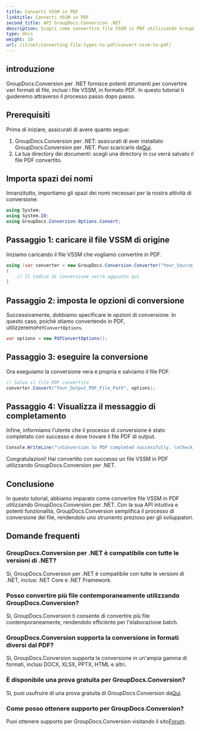 ```yaml
---
title: Converti VSSM in PDF
linktitle: Converti VSSM in PDF
second_title: API GroupDocs.Conversion .NET
description: Scopri come convertire file VSSM in PDF utilizzando GroupDocs.Conversion per .NET. Tutorial facile da seguire con istruzioni passo passo.
type: docs
weight: 10
url: /it/net/converting-file-types-to-pdf/convert-vssm-to-pdf/
---
```

## introduzione
GroupDocs.Conversion per .NET fornisce potenti strumenti per convertire vari formati di file, inclusi i file VSSM, in formato PDF. In questo tutorial ti guideremo attraverso il processo passo dopo passo.
## Prerequisiti
Prima di iniziare, assicurati di avere quanto segue:
1.  GroupDocs.Conversion per .NET: assicurati di aver installato GroupDocs.Conversion per .NET. Puoi scaricarlo da[Qui](https://releases.groupdocs.com/conversion/net/).
2. La tua directory dei documenti: scegli una directory in cui verrà salvato il file PDF convertito.

## Importa spazi dei nomi
Innanzitutto, importiamo gli spazi dei nomi necessari per la nostra attività di conversione:
```csharp
using System;
using System.IO;
using GroupDocs.Conversion.Options.Convert;
```
## Passaggio 1: caricare il file VSSM di origine
Iniziamo caricando il file VSSM che vogliamo convertire in PDF.
```csharp
using (var converter = new GroupDocs.Conversion.Converter("Your_Source_VSSM_File_Path"))
{
    // Il codice di conversione verrà aggiunto qui
}
```
## Passaggio 2: imposta le opzioni di conversione
 Successivamente, dobbiamo specificare le opzioni di conversione. In questo caso, poiché stiamo convertendo in PDF, utilizzeremo`PdfConvertOptions`.
```csharp
var options = new PdfConvertOptions();
```
## Passaggio 3: eseguire la conversione
Ora eseguiamo la conversione vera e propria e salviamo il file PDF.
```csharp
// Salva il file PDF convertito
converter.Convert("Your_Output_PDF_File_Path", options);
```
## Passaggio 4: Visualizza il messaggio di completamento
Infine, informiamo l'utente che il processo di conversione è stato completato con successo e dove trovare il file PDF di output.
```csharp
Console.WriteLine("\nConversion to PDF completed successfully. \nCheck output in {0}", "Your_Output_Folder_Path");
```
Congratulazioni! Hai convertito con successo un file VSSM in PDF utilizzando GroupDocs.Conversion per .NET.

## Conclusione
In questo tutorial, abbiamo imparato come convertire file VSSM in PDF utilizzando GroupDocs.Conversion per .NET. Con la sua API intuitiva e potenti funzionalità, GroupDocs.Conversion semplifica il processo di conversione dei file, rendendolo uno strumento prezioso per gli sviluppatori.
## Domande frequenti
### GroupDocs.Conversion per .NET è compatibile con tutte le versioni di .NET?
Sì, GroupDocs.Conversion per .NET è compatibile con tutte le versioni di .NET, inclusi .NET Core e .NET Framework.
### Posso convertire più file contemporaneamente utilizzando GroupDocs.Conversion?
Sì, GroupDocs.Conversion ti consente di convertire più file contemporaneamente, rendendolo efficiente per l'elaborazione batch.
### GroupDocs.Conversion supporta la conversione in formati diversi dal PDF?
Sì, GroupDocs.Conversion supporta la conversione in un'ampia gamma di formati, inclusi DOCX, XLSX, PPTX, HTML e altri.
### È disponibile una prova gratuita per GroupDocs.Conversion?
 Sì, puoi usufruire di una prova gratuita di GroupDocs.Conversion da[Qui](https://releases.groupdocs.com/).
### Come posso ottenere supporto per GroupDocs.Conversion?
 Puoi ottenere supporto per GroupDocs.Conversion visitando il sito[Forum](https://forum.groupdocs.com/c/conversion/11).